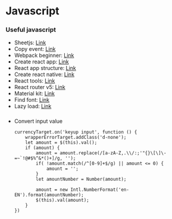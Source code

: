 # Javascript

### Useful javascript
+ Sheetjs: [Link][1]
+ Copy event: [Link][2]
+ Webpack beginner: [Link][3]
+ Create react app: [Link][4]
+ React app structure: [Link][5]
+ Create react native: [Link][6]
+ React tools: [Link][7]
+ React router v5: [Link][8]
+ Material kit: [Link][9]
+ Find font: [Link][10]
+ Lazy load: [Link][11]

###
+ Convert input value
    ```
    currencyTarget.on('keyup input', function () {
        wrapperErrorTarget.addClass('d-none');
        let amount = $(this).val();
        if (amount) {
            amount = amount.replace(/[a-zA-Z,.\\/:;'"{}\[\]\-=~`!@#$%^&*()+]/g, '');
            if( !amount.match(/^[0-9]+$/g) || amount <= 0) {
                amount = '';
            }
            let amountNumber = Number(amount);

            amount = new Intl.NumberFormat('en-EN').format(amountNumber);
            $(this).val(amount);
        }
    })
    ```

[1]: https://docs.sheetjs.com/
[2]: https://www.sitepoint.com/clipboard-api/
[3]: https://www.sitepoint.com/webpack-beginner-guide/
[4]: https://www.sitepoint.com/create-react-app/
[5]: https://www.sitepoint.com/organize-large-react-application/
[6]: https://www.sitepoint.com/getting-started-with-react-native/
[7]: https://www.sitepoint.com/essential-react-tools/
[8]: https://www.sitepoint.com/react-router-complete-guide/
[9]: https://www.creative-tim.com/templates/free
[10]: https://www.whatfontis.com/
[11]: https://www.sitepoint.com/five-techniques-lazy-load-images-website-performance/

